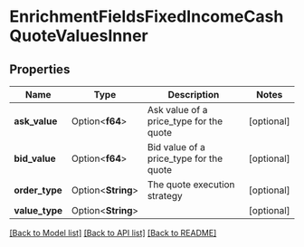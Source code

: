 # EnrichmentFieldsFixedIncomeCashQuoteValuesInner

## Properties

Name | Type | Description | Notes
------------ | ------------- | ------------- | -------------
**ask_value** | Option<**f64**> | Ask value of a price_type for the quote | [optional]
**bid_value** | Option<**f64**> | Bid value of a price_type for the quote | [optional]
**order_type** | Option<**String**> | The quote execution strategy | [optional]
**value_type** | Option<**String**> |  | [optional]

[[Back to Model list]](../README.md#documentation-for-models) [[Back to API list]](../README.md#documentation-for-api-endpoints) [[Back to README]](../README.md)


